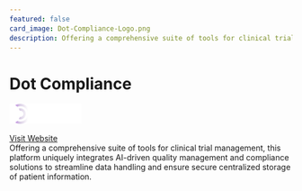 ```yaml
---
featured: false
card_image: Dot-Compliance-Logo.png
description: Offering a comprehensive suite of tools for clinical trial management, this platform uniquely integrates AI-driven quality management and compliance solutions to streamline data handling and ensure secure centralized storage of patient information.
---
```


# Dot Compliance
<img src="Dot-Compliance-Logo.png" alt="Logo" style="max-width: 200px; height: auto;">

<a href="https://www.dotcompliance.com/blog/inside-dot/top-8-clinical-trial-management-systems/">Visit Website</a>  
Offering a comprehensive suite of tools for clinical trial management, this platform uniquely integrates AI-driven quality management and compliance solutions to streamline data handling and ensure secure centralized storage of patient information.

